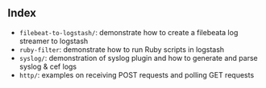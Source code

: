 ## Index

- `filebeat-to-logstash/`: demonstrate how to create a filebeata log streamer to logstash
- `ruby-filter`: demonstrate how to run Ruby scripts in logstash
- `syslog/`: demonstration of syslog plugin and how to generate and parse syslog & cef logs
- `http/`: examples on receiving POST requests and polling GET requests
